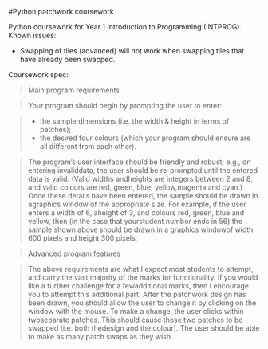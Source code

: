 #Python patchwork coursework

Python coursework for Year 1 Introduction to Programming (INTPROG). Known issues:

- Swapping of tiles (advanced) will not work when swapping tiles that have already been swapped.

Coursework spec:

>Main program requirements

>Your program should begin by prompting the user to enter:

>- the sample dimensions (i.e. the width & height in terms of patches);
>- the desired four colours (which your program should ensure are all different from each	other).

>The program’s user interface should be friendly and robust; e.g., on entering invaliddata, the user should be re-prompted until the entered data is valid. (Valid widths andheights are integers between 2 and 8, and valid colours are red, green, blue, yellow,magenta and cyan.) Once these details have been entered, the sample should be drawn in agraphics window of the appropriate size. For example, if the user enters a width of 6, aheight of 3, and colours red, green, blue and yellow, then (in the case that yourstudent number ends in 56) the sample shown above should be drawn in a graphics windowof width 600 pixels and height 	300 pixels.

>Advanced program features

>The above requirements are what I expect most students to attempt, and carry the vast majority of the marks for functionality. If you would like a further challenge for a fewadditional marks, then I encourage you to attempt this additional part.
After the patchwork design has been drawn, you should allow the user to change it by clicking on the window with the mouse. To make a change, the user clicks within twoseparate patches. This should cause those two patches to be swapped (i.e. both thedesign and the colour). The user should be able to make as many patch swaps as they wish.
